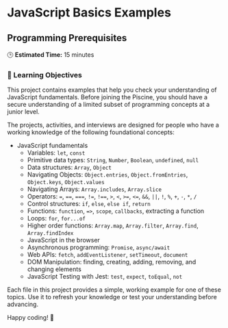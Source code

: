 # JavaScript Basics Examples

## Programming Prerequisites

🕒 **Estimated Time:** 15 minutes

### 🎯 Learning Objectives

This project contains examples that help you check your understanding of JavaScript fundamentals. Before joining the Piscine, you should have a secure understanding of a limited subset of programming concepts at a junior level.

The projects, activities, and interviews are designed for people who have a working knowledge of the following foundational concepts:

- JavaScript fundamentals
  - Variables: `let`, `const`
  - Primitive data types: `String`, `Number`, `Boolean`, `undefined`, `null`
  - Data structures: `Array`, `Object`
  - Navigating Objects: `Object.entries`, `Object.fromEntries`, `Object.keys`, `Object.values`
  - Navigating Arrays: `Array.includes`, `Array.slice`
  - Operators: `=`, `==`, `===`, `!=`, `!==`, `>`, `<`, `>=`, `<=`, `&&`, `||`, `!`, `%`, `+`, `-`, `*`, `/`
  - Control structures: `if`, `else`, `else if`, `return`
  - Functions: `function`, `=>`, `scope`, `callbacks`, extracting a function
  - Loops: `for`, `for...of`
  - Higher order functions: `Array.map`, `Array.filter`, `Array.find`, `Array.findIndex`
  - JavaScript in the browser
  - Asynchronous programming: `Promise`, `async/await`
  - Web APIs: `fetch`, `addEventListener`, `setTimeout`, `document`
  - DOM Manipulation: finding, creating, adding, removing, and changing elements
  - JavaScript Testing with Jest: `test`, `expect`, `toEqual`, `not`

Each file in this project provides a simple, working example for one of these topics. Use it to refresh your knowledge or test your understanding before advancing.

Happy coding! 🚀
